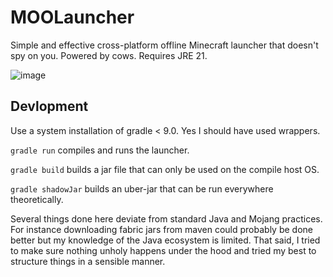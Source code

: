 # MOOLauncher

Simple and effective cross-platform offline Minecraft launcher that doesn't spy on you. Powered by cows. Requires JRE 21.

![image](https://github.com/user-attachments/assets/3b1af5fb-e52a-4415-9e9a-db5e8a5275d1)


## Devlopment 
Use a system installation of gradle < 9.0. Yes I should have used wrappers.

`gradle run` compiles and runs the launcher.

`gradle build` builds a jar file that can only be used on the compile host OS.

`gradle shadowJar` builds an uber-jar that can be run everywhere theoretically.

Several things done here deviate from standard Java and Mojang practices. For instance downloading fabric jars from maven could probably be done better but my knowledge of the Java ecosystem is limited. That said, I tried to make sure nothing unholy happens under the hood and tried my best to structure things in a sensible manner.
